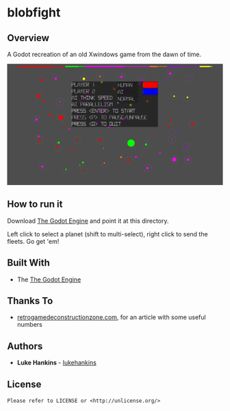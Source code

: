 # blobfight

## Overview

A Godot recreation of an old Xwindows game from the dawn of time.

![screenshot](blobfight_screenshot.png)

## How to run it

Download [The Godot Engine](https://godotengine.org/) and point it at this directory.

Left click to select a planet (shift to multi-select), right click to send the fleets.  Go get 'em!

## Built With
* The [The Godot Engine](https://godotengine.org/)

## Thanks To

* [retrogamedeconstructionzone.com](http://www.retrogamedeconstructionzone.com/2019/10/asteroids-by-numbers.html), for an article with some useful numbers

## Authors

* **Luke Hankins** - [lukehankins](https://github.com/lukehankins)

## License
```
Please refer to LICENSE or <http://unlicense.org/>
```
